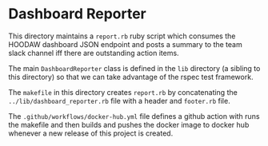 # Dashboard Reporter

This directory maintains a `report.rb` ruby script which
consumes the HOODAW dashboard JSON endpoint and posts a summary
to the team slack channel iff there are outstanding action
items.

The main `DashboardReporter` class is defined in the `lib`
directory (a sibling to this directory) so that we can take
advantage of the rspec test framework.

The `makefile` in this directory creates `report.rb` by
concatenating the `../lib/dashboard_reporter.rb` file with a
header and `footer.rb` file.

The `.github/workflows/docker-hub.yml` file defines a github
action with runs the makefile and then builds and pushes the
docker image to docker hub whenever a new release of this
project is created.
